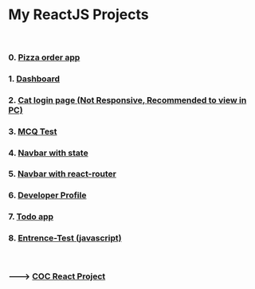 
# My ReactJS Projects

<br/>

### 0. [Pizza order app](./pizza-order-app/dist/)
### 1. [Dashboard](./Exams/June-03/dist/)
### 2. [Cat login page (Not Responsive, Recommended to view in PC)](./login-page-animated-cat/dist/)
### 3. [MCQ Test](./mcq-test/dist/)
### 4. [Navbar with state](./nav-demo-app-state/dist/)
### 5. [Navbar with react-router](./nav-demo-app-router/dist/)
### 6. [Developer Profile](./Exams/May-27-test/developer-profiles/dist/)
### 7. [Todo app](./Exams/May-27-test/todo-app/dist/)
### 8. [Entrence-Test (javascript)](./Exams/Entrance-Test)
<br/>

### ---> [COC React Project](./COC-React/)
